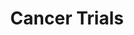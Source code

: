 ---
layout: case-alt
permalink: /case-study/cancer-trials
keyword: case
title: Cancer Trials
section1-title: The Challenge
section1-para1: This cancer trial database is a service of a large government agency and is designed to facilitate access to hundreds of government-funded clinical trials and to support the management and conduct of those clinical trials. I was tasked with demonstrating the viability and value of a tablet-based, UX overhaul.
section1-para2: How could a tablet-first web app be utilized by our users in clinics, offices, and hospitals?
section1-para3: How can I improve their workflow both inside and outside of the system?
section2-title: My Process
section2-para1: I began by interviewing users regarding their usage of the current site while also gathering information from the client-side development team. I took my lessons learned from the user interviews and created two documents. <b>First, a backlog and personas to help inform the release phases and acceptance criteria, and secondly conceptual wires illustrating two theoretical directions for the app&#58; (1) Smart Search & Find and (2) Collaboration.</b>
section2-para2: The former focused on streamlining the user experience into a simple and clear layout that facilitated easy access to protocol documents and site registration statuses. The latter was a much loftier approach that organized the content in areas to foster collaboration and discussion as well as extending the functionality to support these interactions.
section3-title: Conceptual Wireframes
section3-img1: /img/cancertrials/cancertrials-wire-search.gif
section3-img1-alt: Search &amp; Find, Phase 1 Conceptual Wireframe
section3-img2: /img/cancertrials/cancertrials-wire-collaborate.gif
section3-im2g-alt: Collaborate, Phase 2 Conceptual Wireframe
section3-para1: I created user journey maps in order to have a clear left-to-right view of their engagement arc with the web app. User touchpoints with the site were spread throughout an academic year and fluctuated between sporadic and frequent. These assets were particularly beneficial because they were a touchpoint as I developed the content strategy and UX for each phase of the journey.
section3-h3: Key User Concerns
section3-para2: Lack of familiarity with the site. Few repeat users from year to year.
section3-para3: Tech insecurity. Users, already experiencing insecurity around technology, were frustrated and confused.
section4-title: Annotated Wireframes
section4-img1: /img/cancertrials/cancertrials-wire-1.gif
section4-img1-alt: Wireframe for Site Orientation
section4-img2: /img/cancertrials/cancertrials-wire-2.gif
section4-img2-alt: Wireframe for Prior to Assessment landing
section4-img3: /img/cancertrials/cancertrials-wire-3.gif
section4-img3-alt: Wireframe for Prior to Assessment video
section4-img4: /img/cancertrials/cancertrials-wire-4.gif
section4-img4-alt: Wireframe for Prior to Assessment, Update Student List
section4-img5: /img/cancertrials/cancertrials-wire-5.gif
section4-img5-alt: Wireframe for Prior to Assessment, Add New or Missing Students
section4-para: I moved forward with Direction 1&#58; Smart Search & Find for this initial phase but discussed how elements from Direction 2 could be integrated later in the project. This direction allowed for three entries into the data&#58; search by protocol number (very common), browse protocols, and view saved protocols. Wireframes were created to illustrate the chosen direction and give our design and development teams references to begin building the project. I broke up this work into 5 releases, leading into final testing and documentation sprints. During each Release, I provided the team with acceptance criteria to approve, not approve, and comment on.
blockquote: what was intersting about this project? hat was intersting about this project? hat was intersting about this project? hat was intersting about this project?hat was intersting about this project? hat was intersting about this project?
section5-title: React Prototype
section5-img1: /img/cancertrials/cancertrials-app1.gif
section5-img1-alt: Protocol look up
section5-img2: /img/cancertrials/cancertrials-app2.gif
section5-img2-alt: Protocol look up
section5-img3: /img/cancertrials/cancertrials-app3.gif
section5-img3-alt: Protocol look up
section5-para1: 

---